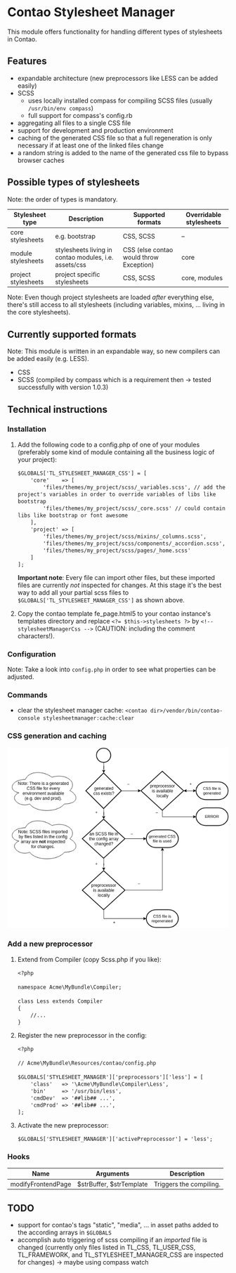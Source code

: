 # Contao Stylesheet Manager

This module offers functionality for handling different types of stylesheets in Contao.

## Features

- expandable architecture (new preprocessors like LESS can be added easily)
- SCSS
    - uses locally installed compass for compiling SCSS files (usually ```/usr/bin/env compass```)
    - full support for compass's config.rb
- aggregating all files to a single CSS file
- support for development and production environment
- caching of the generated CSS file so that a full regeneration is only necessary if at least one of the linked files change
- a random string is added to the name of the generated css file to bypass browser caches

## Possible types of stylesheets

Note: the order of types is mandatory.

| Stylesheet type     | Description                                           | Supported formats                       | Overridable stylesheets |
|---------------------|-------------------------------------------------------|-----------------------------------------|-------------------------|
| core stylesheets    | e.g. bootstrap                                        | CSS, SCSS                               | –                       |
| module stylesheets  | stylesheets living in contao modules, i.e. assets/css | CSS (else contao would throw Exception) | core                    |
| project stylesheets | project specific stylesheets                          | CSS, SCSS                               | core, modules           |

Note: Even though project stylesheets are loaded *after* everything else, there's still access to all stylesheets (including variables, mixins, ... living in the core stylesheets).

## Currently supported formats

Note: This module is written in an expandable way, so new compilers can be added easily (e.g. LESS).

- CSS
- SCSS (compiled by compass which is a requirement then -> tested successfully with version 1.0.3)

## Technical instructions

### Installation

1. Add the following code to a config.php of one of your modules (preferably some kind of module containing all the business logic of your project):
    ```
    $GLOBALS['TL_STYLESHEET_MANAGER_CSS'] = [
        'core'    => [
            'files/themes/my_project/scss/_variables.scss', // add the project's variables in order to override variables of libs like bootstrap
            'files/themes/my_project/scss/_core.scss' // could contain libs like bootstrap or font awesome
        ],
        'project' => [
            'files/themes/my_project/scss/mixins/_columns.scss',
            'files/themes/my_project/scss/components/_accordion.scss',
            'files/themes/my_project/scss/pages/_home.scss'
        ]
    ];
    ```
    
    __Important note__: Every file can import other files, but these imported files are currently *not* inspected for changes. At this stage it's the best way to add all your partial scss files to ```$GLOBALS['TL_STYLESHEET_MANAGER_CSS']``` as shown above.

2. Copy the contao template fe_page.html5 to your contao instance's templates directory and replace ```<?= $this->stylesheets ?>``` by ```<!-- stylesheetManagerCss -->``` (CAUTION: including the comment characters!).

### Configuration

Note: Take a look into ```config.php``` in order to see what properties can be adjusted.

### Commands

- clear the stylesheet manager cache: ```<contao dir>/vendor/bin/contao-console stylesheetmanager:cache:clear```

### CSS generation and caching

![CSS generation and caching](docs/css-generation.png)

### Add a new preprocessor

1. Extend from Compiler (copy Scss.php if you like):

    ```
    <?php
    
    namespace Acme\MyBundle\Compiler;
    
    class Less extends Compiler
    {
        //...
    }
    ```

2. Register the new preprocessor in the config:

    ```
    <?php
    
    // Acme\MyBundle\Resources/contao/config.php
    
    $GLOBALS['STYLESHEET_MANAGER']['preprocessors']['less'] = [
        'class'   => '\Acme\MyBundle\Compiler\Less',
        'bin'     => '/usr/bin/less',
        'cmdDev'  => '##lib## ...',
        'cmdProd' => '##lib## ...',
    ];
    ```

3. Activate the new preprocessor:
    
    ```
    $GLOBALS['STYLESHEET_MANAGER']['activePreprocessor'] = 'less';
    ```

### Hooks

Name | Arguments | Description
---- | --------- | -----------
modifyFrontendPage | $strBuffer, $strTemplate | Triggers the compiling.

## TODO

- support for contao's tags "static", "media", ... in asset paths added to the according arrays in ```$GLOBALS```
- accomplish auto triggering of scss compiling if an *imported* file is changed (currently only files listed in TL_CSS, TL_USER_CSS, TL_FRAMEWORK, and TL_STYLESHEET_MANAGER_CSS are inspected for changes) -> maybe using compass watch